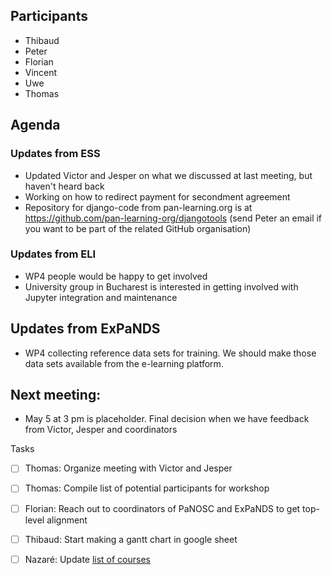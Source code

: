 ## Participants

* Thibaud
* Peter
* Florian
* Vincent
* Uwe
* Thomas

## Agenda

###  Updates from ESS
* Updated Victor and Jesper on what we discussed at last meeting, but haven't heard back
* Working on how to redirect payment for secondment agreement 
* Repository for django-code from pan-learning.org is at https://github.com/pan-learning-org/djangotools (send Peter an email if you want to be part of the related GitHub organisation)

### Updates from ELI
* WP4 people would be happy to get involved
* University group in Bucharest is interested in getting involved with Jupyter integration and maintenance 


## Updates from ExPaNDS
* WP4 collecting reference data sets for training. We should make those data sets available from the e-learning platform. 

## Next meeting:
* May 5 at 3 pm is placeholder. Final decision when we have feedback from Victor, Jesper and coordinators


Tasks
- [ ] Thomas: Organize meeting with Victor and Jesper 
- [ ] Thomas: Compile list of potential participants for workshop
- [ ] Florian: Reach out to coordinators of PaNOSC and ExPaNDS to get top-level alignment
- [ ] Thibaud: Start making a gantt chart in google sheet
- [ ] Nazaré: Update [list of courses](https://github.com/panosc-eu/panosc/blob/master/Work%20Packages/WP8%20User%20Training/TrainingMaterials/urls.md)

